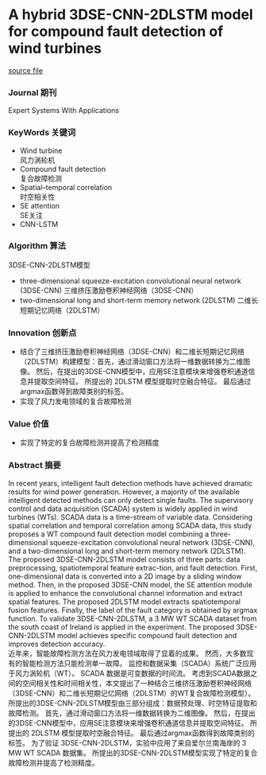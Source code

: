 # A hybrid 3DSE-CNN-2DLSTM model for compound fault detection of wind turbines

[source file](./CNN-LSTM-2023.11-CompoundFaultDetection.pdf)

### Journal 期刊

Expert Systems With Applications 

### KeyWords 关键词

- Wind turbine  
  风力涡轮机
- Compound fault detection  
  复合故障检测
- Spatial–temporal correlation  
  时空相关性
- SE attention  
  SE关注
- CNN-LSTM

### Algorithm 算法

3DSE-CNN-2DLSTM模型
- three-dimensional squeeze-excitation convolutional neural network (3DSE-CNN)
  三维挤压激励卷积神经网络（3DSE-CNN）
- two-dimensional long and short-term memory network (2DLSTM)
  二维长短期记忆网络（2DLSTM）

### Innovation 创新点

- 结合了三维挤压激励卷积神经网络（3DSE-CNN）和二维长短期记忆网络（2DLSTM）构建模型：首先，通过滑动窗口方法将一维数据转换为二维图像。 然后，在提出的3DSE-CNN模型中，应用SE注意模块来增强卷积通道信息并提取空间特征。 所提出的 2DLSTM 模型提取时空融合特征。 最后通过argmax函数得到故障类别的标签。 
- 实现了风力发电领域的复合故障检测

### Value 价值

- 实现了特定的复合故障检测并提高了检测精度

### Abstract 摘要

In recent years, intelligent fault detection methods have achieved dramatic results for wind power generation. However, a majority of the available intelligent detected methods can only detect single faults. The supervisory control and data acquisition (SCADA) system is widely applied in wind turbines (WTs). SCADA data is a time-stream of variable data. Considering spatial correlation and temporal correlation among SCADA data, this study proposes a WT compound fault detection model combining a three-dimensional squeeze-excitation convolutional neural network (3DSE-CNN), and a two-dimensional long and short-term memory network (2DLSTM). The proposed 3DSE-CNN-2DLSTM model consists of three parts: data preprocessing, spatiotemporal feature extrac-tion, and fault detection. First, one-dimensional data is converted into a 2D image by a sliding window method. Then, in the proposed 3DSE-CNN model, the SE attention module is applied to enhance the convolutional channel information and extract spatial features. The proposed 2DLSTM model extracts spatiotemporal fusion features. Finally, the label of the fault category is obtained by argmax function. To validate 3DSE-CNN-2DLSTM, a 3 MW WT SCADA dataset from the south coast of Ireland is applied in the experiment. The proposed 3DSE-CNN-2DLSTM model achieves specific compound fault detection and improves detection accuracy.  
近年来，智能故障检测方法在风力发电领域取得了显着的成果。 然而，大多数现有的智能检测方法只能检测单一故障。 监控和数据采集（SCADA）系统广泛应用于风力涡轮机（WT）。 SCADA 数据是可变数据的时间流。 考虑到SCADA数据之间的空间相关性和时间相关性，本文提出了一种结合三维挤压激励卷积神经网络（3DSE-CNN）和二维长短期记忆网络（2DLSTM）的WT复合故障检测模型）。 所提出的3DSE-CNN-2DLSTM模型由三部分组成：数据预处理、时空特征提取和故障检测。 首先，通过滑动窗口方法将一维数据转换为二维图像。 然后，在提出的3DSE-CNN模型中，应用SE注意模块来增强卷积通道信息并提取空间特征。 所提出的 2DLSTM 模型提取时空融合特征。 最后通过argmax函数得到故障类别的标签。 为了验证 3DSE-CNN-2DLSTM，实验中应用了来自爱尔兰南海岸的 3 MW WT SCADA 数据集。 所提出的3DSE-CNN-2DLSTM模型实现了特定的复合故障检测并提高了检测精度。